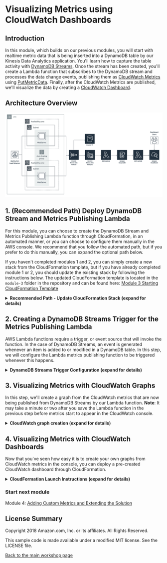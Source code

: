 #  Visualizing Metrics using CloudWatch Dashboards

## Introduction

In this module, which builds on our previous modules, you will start with realtime metric data that is being inserted into a DynamoDB table by our Kinesis Data Analytics application.  You'll learn how to capture the table activity with [DynamoDB Streams](https://docs.aws.amazon.com/amazondynamodb/latest/developerguide/Streams.html).  Once the stream has been created, you'll create a Lambda function that subscribes to the DynamoDB stream and processes the data change events, publishing them as [CloudWatch Metrics](https://docs.aws.amazon.com/AmazonCloudWatch/latest/monitoring/working_with_metrics.html) using [PutMetricData](https://docs.aws.amazon.com/AmazonCloudWatch/latest/APIReference/API_PutMetricData.html).  Finally, after the CloudWatch Metrics are published, we'll visualize the data by creating a [CloudWatch Dashboard](https://docs.aws.amazon.com/AmazonCloudWatch/latest/monitoring/CloudWatch_Dashboards.html). 

## Architecture Overview

![module-3-diagram](../images/Realtime-Website-Analytics-Diagram.png)

## 1. (Recommended Path) Deploy DynamoDB Stream and Metrics Publishing Lambda

For this module, you can choose to create the DynamoDB Stream and Metrics Publishing Lambda function through CloudFormation, in an automated manner, or you can choose to configure them manually in the AWS console.  We recommend that you follow the automated path, but if you prefer to do this manually, you can expand the optional path below.

If you haven't completed modules 1 and 2, you can simply create a new stack from the CloudFormation template, but if you have already completed module 1 or 2, you should update the existing stack by following the instructions below.  The updated CloudFormation template is located in the `module-3` folder in the repository and can be found here: [Module 3 Starting CloudFormation Template](3-cloudwatch-dashboard-update.yaml)

<details>
<summary><strong>Recommended Path - Update CloudFormation Stack (expand for details)</strong></summary><p>

1.  Navigate to the CloudFormation service in the AWS Console.
2.  Check the box for the stack called `realtime-analytics-workshop`.

![Select Stack](../images/2-select-stack.png)

3.  Click Actions and Update Stack from the menu.

![Update Stack](../images/2-update-stack.png)

4.  Select the **Specify an Amazon S3 template URL** radio button, then copy/paste `https://s3-us-west-2.amazonaws.com/realtime-analytics-workshop/3-publish-metrics-update.yaml` into the field below it:

![S3 Template](../images/module-3-s3template.png)

5.  Click **Next**.
6.  Click **Next**.
7.  Check the box indicating acknowledgement that the stack will create IAM Roles.

![Ack IAM](../images/2-capabilities-iam.png)

8.  Click the **Update** button in the lower right.

</p></details>

## 2.  Creating a DynamoDB Streams Trigger for the Metrics Publishing Lambda

AWS Lambda functions require a trigger, or event source that will invoke the function.  In the case of DynamoDB Streams, an event is generated whenever an item is added to or modified in a DynamoDB table.  In this step, we will configure the Lambda metrics publishing function to be triggered whenever this happens.

<details>
<summary><strong>DynamoDB Streams Trigger Configuration (expand for details)</strong></summary><p>

1.  Open Lambda inside the AWS console, and find the function that called `realtime-analytics-workshop-PublishMetricsFunction...` (or the name you selected when creating it) and click on it.  On the **Configuration** screen, you'll need to click on **DynamoDB** in the **Designer** underneath **Add triggers**:
(Ensure you are selecting the **Publish**MetricFunction and not the ProcessMetricsFunction.)
![Create Lambda function 2](../images/module-3-lambda2.png)

2.  You'll notice that the DynamoDB trigger we just added says "Configuration required" in an informational bubble.  Scroll down to the **Configure triggers** section and select `realtime-analytics-MetricDetails` as the **DynamoDB table**.  Enter `300` for **Batch size**, and select `Trim Horizon` under **Starting Position**.  Click the **Add** button.

![Create Lambda function 3](../images/module-3-lambda3.png)

3.  Click the **Save** button in the top right to save our changes.

</p></details>

## 3. Visualizing Metrics with CloudWatch Graphs

In this step, we'll create a graph from the CloudWatch metrics that are now being published from DynamoDB Streams by our Lambda function.  **Note**: It may take a minute or two after you save the Lambda function in the previous step before metrics start to appear in the CloudWatch console.

<details>
<summary><strong>CloudWatch graph creation (expand for details)</strong></summary><p>

1.  Open the AWS console, then navigate to **Services**, **CloudWatch**, and click on **Metrics** on the left-hand side of the screen:

![Create CloudWatch Graph 1](../images/module-3-cloudwatch1.png)

2.  In the bottom half of the next screen, make sure the **All metrics** tab is selected, then click on **EventCount** in the **Custom Namespaces** section:

![Create CloudWatch Graph 2](../images/module-3-cloudwatch2.png)

3.  Click on **Metrics with no dimensions** on the next screen:

![Create CloudWatch Graph 3](../images/module-3-cloudwatch3.png)

4.  Click the checkbox next to the **click** metric:

![Create CloudWatch Graph 4](../images/module-3-cloudwatch4.png)

5.  Now click the word **All** in the navigational window directly underneath the **All metrics** tab, to take you back to the complete list of metric namespaces:

![Create CloudWatch Graph 5](../images/module-3-cloudwatch5.png)

6.  Next, click on the **EventAnomaly** namespace:

![Create CloudWatch Graph 6](../images/module-3-cloudwatch6.png)

7.  Click on **Metrics with no dimensions** on the next screen:

![Create CloudWatch Graph 7](../images/module-3-cloudwatch7.png)

8.  Click the checkbox next to the **click** metric:

![Create CloudWatch Graph 8](../images/module-3-cloudwatch8.png)

9.  Now, click on the **Graphed metrics (2)** tab:

![Create CloudWatch Graph 9](../images/module-3-cloudwatch9.png)

10.  Click the right-arrow underneath the **Y Axis** column in the row for the **EventAnomalies** metric, then click the down-arrow next to the **Period** column, and change the value to *10 seconds*.  When done, your graph should look something like this:

**Note**: If you don't see any data points on your graph, the python load generator function might have stopped running.  If so, you can start it by going to the `module-1` folder in your checked out version of the git repository and running the python script.  The exact syntax of the command can be found on your CloudFormation outputs screen.

![Create CloudWatch Graph 10](../images/module-3-cloudwatch10.png)

11.  Click the Alarm (bell) icon in the **Actions** column in the row for the **EventAnomalies** metric.  On the **Create Alarm** screen, type in a name, such as `Click event anomaly detected`.  In the **Whenever** section, set it to `Whenever: click is >= 2` (as shown below), and click the **Delete** link in the top-right corner of the default action in the **Actions** section to remove it.  The **Create Alarm** screen should look like this:

![Create CloudWatch Graph 11](../images/module-3-cloudwatch11.png)

Note: In a real-world environment, you would configure the Alarm to take actions, such as sending a message to a Simple Notification Service topic so that you could be alerted when anomalies occur. 

12.  Click the **Create Alarm** button.

13.  Next, click on the **Graph options** tab and scroll down until you see the **Horizontal annotations** section.  Click the **Add horizontal annotation** link, and fill it in as shown in the screenshot below, clicking the right-arrow in the **Axis** column, filling in `2` in the **Value** column, and typing `Anomaly Threshold` in the **Label** column:

![Create CloudWatch Graph 12](../images/module-3-cloudwatch12.png)

</p></details>

## 4. Visualizing Metrics with CloudWatch Dashboards

Now that you've seen how easy it is to create your own graphs from CloudWatch metrics in the console, you can deploy a pre-created CloudWatch dashboard through CloudFormation.

<details>
<summary><strong>CloudFormation Launch Instructions (expand for details)</strong></summary><p>

1.  Right click the **Launch Stack** link below and "open in new tab"

Region| Launch
------|-----
EU (Ireland) | [![Launch Dashboard in ](http://docs.aws.amazon.com/AWSCloudFormation/latest/UserGuide/images/cloudformation-launch-stack-button.png)](https://console.aws.amazon.com/cloudformation/home?region=eu-west-1#/stacks/new?stackName=realtime-analytics-workshop-dashboard&templateURL=https://s3-us-west-2.amazonaws.com/realtime-analytics-workshop/3-cloudwatch-dashboard.yaml)
US West (Oregon) | [![Launch Dashboard in ](http://docs.aws.amazon.com/AWSCloudFormation/latest/UserGuide/images/cloudformation-launch-stack-button.png)](https://console.aws.amazon.com/cloudformation/home?region=us-west-2#/stacks/new?stackName=realtime-analytics-workshop-dashboard&templateURL=https://s3-us-west-2.amazonaws.com/realtime-analytics-workshop/3-cloudwatch-dashboard.yaml)
US East (N. Virginia) | [![Launch Dashboard in ](http://docs.aws.amazon.com/AWSCloudFormation/latest/UserGuide/images/cloudformation-launch-stack-button.png)](https://console.aws.amazon.com/cloudformation/home?region=us-east-1#/stacks/new?stackName=realtime-analytics-workshop-dashboard&templateURL=https://s3-us-west-2.amazonaws.com/realtime-analytics-workshop/3-cloudwatch-dashboard.yaml)

2.  Give the stack a name, such as `cloudwatch-dashboard`, and click **Next** until the stack launches.

3.  Navigate in the console to **Services**, **CloudWatch**, then click **Dashboards** on the left side of the screen, and select the dashboard that was just created to view it:

![Create CloudWatch Graph 13](../images/module-3-cloudwatch13.png)

Congratulations!  You are now finished with module 3.

</p></details>

### Start next module

Module 4: [Adding Custom Metrics and Extending the Solution](../module-4/README.md)

## License Summary

Copyright 2018 Amazon.com, Inc. or its affiliates. All Rights Reserved.

This sample code is made available under a modified MIT license. See the LICENSE file.

[Back to the main workshop page](../README.md)

